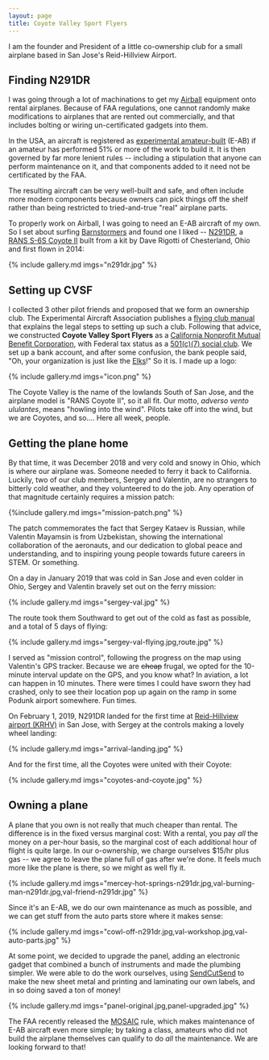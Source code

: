 ```yaml
---
layout: page
title: Coyote Valley Sport Flyers
---
```


I am the founder and President of a little co-ownership club for a small airplane based in San Jose's Reid-Hillview Airport.

## Finding N291DR

I was going through a lot of machinations to get my [Airball](../airball/) equipment onto rental airplanes. Because of FAA regulations, one cannot randomly make modifications to airplanes that are rented out commercially, and that includes bolting or wiring un-certificated gadgets into them.

In the USA, an aircraft is registered as [experimental amateur-built](https://www.eaa.org/eaa/about-eaa/eaa-media-room/experimental-aircraft-information) (E-AB) if an amateur has performed 51% or more of the work to build it. It is then governed by far more lenient rules -- including a stipulation that anyone can perform maintenance on it, and that components added to it need not be certificated by the FAA.

The resulting aircraft can be very well-built and safe, and often include more modern components because owners can pick things off the shelf rather than being restricted to tried-and-true "real" airplane parts.

To properly work on Airball, I was going to need an E-AB aircraft of my own. So I set about surfing [Barnstormers](https://barnstormers.com/) and found one I liked -- [N291DR](https://www.youtube.com/watch?v=IXAp7kWFxgg), a [RANS S-6S Coyote II](https://en.wikipedia.org/wiki/Rans_S-6_Coyote_II) built from a kit by Dave Rigotti of Chesterland, Ohio and first flown in 2014:

{% include gallery.md imgs="n291dr.jpg" %}

## Setting up CVSF

I collected 3 other pilot friends and proposed that we form an ownership club. The Experimental Aircraft Association publishes a [flying club manual](https://www.eaa.org/eaa/pilots/flying-club/flying-club-manual) that explains the legal steps to setting up such a club. Following that advice, we constructed **Coyote Valley Sport Flyers** as a [California Nonprofit Mutual Benefit Corporation](https://www.nolo.com/legal-encyclopedia/what-is-a-california-nonprofit-mutual-benefit-corporation.html), with Federal tax status as a [501(c)(7) social club](https://www.irs.gov/charities-non-profits/other-non-profits/social-clubs). We set up a bank account, and after some confusion, the bank people said, "Oh, your organization is just like the [Elks](https://www.elks.org/)!" So it is. I made up a logo:

{% include gallery.md imgs="icon.png" %}

The Coyote Valley is the name of the lowlands South of San Jose, and the airplane model is "RANS Coyote II", so it all fit. Our motto, _adverso vento ululantes_, means "howling into the wind". Pilots take off into the wind, but we are Coyotes, and so.... Here all week, people.

## Getting the plane home

By that time, it was December 2018 and very cold and snowy in Ohio, which is where our airplane was. Someone needed to ferry it back to California. Luckily, two of our club members, Sergey and Valentin, are no strangers to bitterly cold weather, and they volunteered to do the job. Any operation of that magnitude certainly requires a mission patch:

{%include gallery.md imgs="mission-patch.png" %}

The patch commemorates the fact that Sergey Kataev is Russian, while Valentin Mayamsin is from Uzbekistan, showing the international collaboration of the aeronauts, and our dedication to global peace and understanding, and to inspiring young people towards future careers in STEM. Or something.

On a day in January 2019 that was cold in San Jose and even colder in Ohio, Sergey and Valentin bravely set out on the ferry mission:

{% include gallery.md imgs="sergey-val.jpg" %}

The route took them Southward to get out of the cold as fast as possible, and a total of 5 days of flying:

{% include gallery.md imgs="sergey-val-flying.jpg,route.jpg" %}

I served as "mission control", following the progress on the map using Valentin's GPS tracker. Because we are 
<span style="text-decoration: line-through;">cheap</span>
frugal, we opted for the 10-minute interval update on the GPS, and you know what? In aviation, a lot can happen in 10 minutes. There were times I could have sworn they had crashed, only to see their location pop up again on the ramp in some Podunk airport somewhere. Fun times.

On February 1, 2019, N291DR landed for the first time at [Reid-Hillview airport (KRHV)](https://skyvector.com/?ll=37.33451461092746,-121.82349586129342&chart=301&zoom=1) in San Jose, with Sergey at the controls making a lovely wheel landing:

{% include gallery.md imgs="arrival-landing.jpg" %}

And for the first time, all the Coyotes were united with their Coyote:

{% include gallery.md imgs="coyotes-and-coyote.jpg" %}

## Owning a plane

A plane that you own is not really that much cheaper than rental. The difference is in the fixed versus marginal cost: With a rental, you pay _all_ the money on a per-hour basis, so the marginal cost of each additional hour of flight is quite large. In our o-ownership, we charge ourselves $15/hr plus gas -- we agree to leave the plane full of gas after we're done. It feels much more like the plane is there, so we might as well fly it.

{% include gallery.md imgs="mercey-hot-springs-n291dr.jpg,val-burning-man-n291dr.jpg,val-friend-n291dr.jpg" %}

Since it's an E-AB, we do our own maintenance as much as possible, and we can get stuff from the auto parts store where it makes sense:

{% include gallery.md imgs="cowl-off-n291dr.jpg,val-workshop.jpg,val-auto-parts.jpg" %}

At some point, we decided to upgrade the panel, adding an electronic gadget that combined a bunch of instruments and made the plumbing simpler. We were able to do the work ourselves, using [SendCutSend](https://sendcutsend.com/) to make the new sheet metal and printing and laminating our own labels, and in so doing saved a ton of money!

{% include gallery.md imgs="panel-original.jpg,panel-upgraded.jpg" %}

The FAA recently released the [MOSAIC](https://www.eaa.org/eaa/news-and-publications/eaa-news-and-aviation-news/2025-07-22-mosaic-is-done) rule, which makes maintenance of E-AB aircraft even more simple; by taking a class, amateurs who did not build the airplane themselves can qualify to do _all_ the maintenance. We are looking forward to that!
